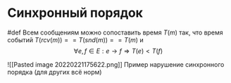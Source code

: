 # Синхронный порядок
#def Всем сообщениям можно сопоставить время $T(m)$ так, что время событий $T(rcv(m)) == T(snd(m)) == T(m)$ и
$$\forall e, f \in E: e \rightarrow f \Rightarrow T(e) < T(f)$$

![[Pasted image 20220221175622.png]]
Пример нарушение синхронного порядка (для других всё норм)